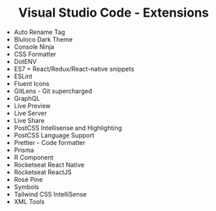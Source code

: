 <h1 align="center"> Visual Studio Code - Extensions </h1>


- Auto Rename Tag
- Bluloco Dark Theme
- Console Ninja
- CSS Formatter
- DotENV
- ES7 + React/Redux/React-native snippets
- ESLint
- Fluent Icons
- GitLens - Git supercharged
- GraphQL
- Live Preview
- Live Server
- Live Share
- PostCSS Intellisense and Highlighting
- PostCSS Language Support
- Prettier - Code formatter
- Prisma
- R Component
- Rocketseat React Native
- Rocketseat ReactJS
- Rosé Pine
- Symbols
- Tailwind CSS IntelliSense
- XML Tools
